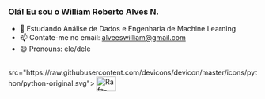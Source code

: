 ### Olá! Eu sou o William Roberto Alves N.


- 🌱 Estudando Análise de Dados e Engenharia de Machine Learning
- 📫 Contate-me no email: alveeswilliam@gmail.com
- 😄 Pronouns: ele/dele

<div style="display: inline_block"><br>
src="https://raw.githubusercontent.com/devicons/devicon/master/icons/python/python-original.svg">
  <img align="center" alt="Rafa-Csharp" height="30" width="40" 
</div>

